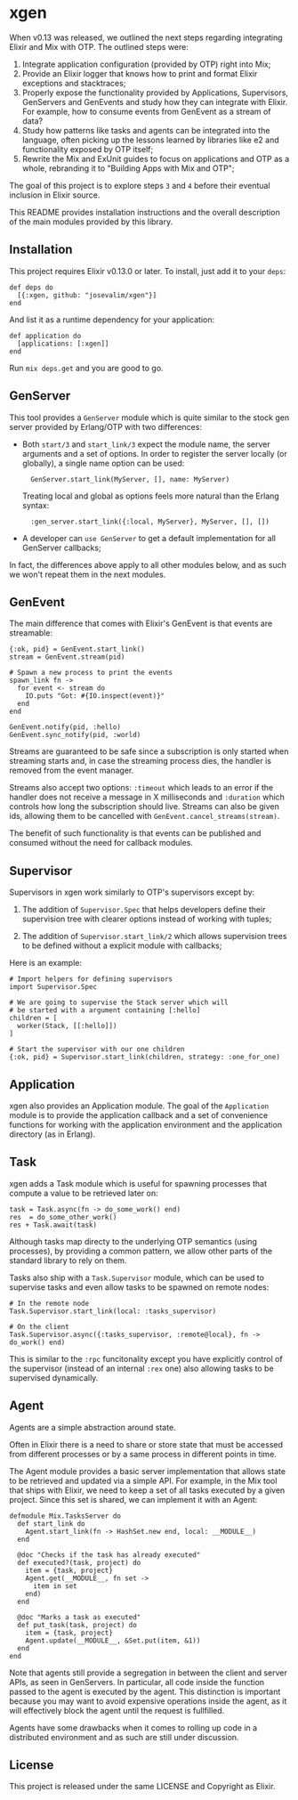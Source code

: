 # xgen

When v0.13 was released, we outlined the next steps regarding integrating Elixir and Mix with OTP. The outlined steps were:

1. Integrate application configuration (provided by OTP) right into Mix;
2. Provide an Elixir logger that knows how to print and format Elixir exceptions and stacktraces;
3. Properly expose the functionality provided by Applications, Supervisors, GenServers and GenEvents and study how they can integrate with Elixir. For example, how to consume events from GenEvent as a stream of data?
4. Study how patterns like tasks and agents can be integrated into the language, often picking up the lessons learned by libraries like e2 and functionality exposed by OTP itself;
5. Rewrite the Mix and ExUnit guides to focus on applications and OTP as a whole, rebranding it to "Building Apps with Mix and OTP";

The goal of this project is to explore steps `3` and `4` before their eventual inclusion in Elixir source.

This README provides installation instructions and the overall description of the main modules provided by this library.

## Installation

This project requires Elixir v0.13.0 or later. To install, just add it to your `deps`:

    def deps do
      [{:xgen, github: "josevalim/xgen"}]
    end

And list it as a runtime dependency for your application:

    def application do
      [applications: [:xgen]]
    end

Run `mix deps.get` and you are good to go.

## GenServer

This tool provides a `GenServer` module which is quite similar to the stock gen server provided by Erlang/OTP with two differences:

* Both `start/3` and `start_link/3` expect the module name, the server arguments and a set of options. In order to register the server locally (or globally), a single name option can be used:

        GenServer.start_link(MyServer, [], name: MyServer)

   Treating local and global as options feels more natural than the Erlang syntax:

        :gen_server.start_link({:local, MyServer}, MyServer, [], [])

* A developer can `use GenServer` to get a default implementation for all GenServer callbacks;

In fact, the differences above apply to all other modules below, and as such we won't repeat them in the next modules.

## GenEvent

The main difference that comes with Elixir's GenEvent is that events are streamable:

    {:ok, pid} = GenEvent.start_link()
    stream = GenEvent.stream(pid)

    # Spawn a new process to print the events
    spawn_link fn ->
      for event <- stream do
        IO.puts "Got: #{IO.inspect(event)}"
      end
    end

    GenEvent.notify(pid, :hello)
    GenEvent.sync_notify(pid, :world)

Streams are guaranteed to be safe since a subscription is only started when streaming starts and, in case the streaming process dies, the handler is removed from the event manager.

Streams also accept two options: `:timeout` which leads to an error if the handler does not receive a message in X milliseconds and `:duration` which controls how long the subscription should live. Streams can also be given ids, allowing them to be cancelled with `GenEvent.cancel_streams(stream)`.

The benefit of such functionality is that events can be published and consumed without the need for callback modules.

## Supervisor

Supervisors in xgen work similarly to OTP's supervisors except by:

1. The addition of `Supervisor.Spec` that helps developers define their supervision tree with clearer options instead of working with tuples;

2. The addition of `Supervisor.start_link/2` which allows supervision trees to be defined without a explicit module with callbacks;

Here is an example:

    # Import helpers for defining supervisors
    import Supervisor.Spec

    # We are going to supervise the Stack server which will
    # be started with a argument containing [:hello]
    children = [
      worker(Stack, [[:hello]])
    ]

    # Start the supervisor with our one children
    {:ok, pid} = Supervisor.start_link(children, strategy: :one_for_one)

## Application

xgen also provides an Application module. The goal of the `Application` module is to provide the application callback and a set of convenience functions for working with the application environment and the application directory (as in Erlang).

## Task

xgen adds a Task module which is useful for spawning processes that compute a value to be retrieved later on:

    task = Task.async(fn -> do_some_work() end)
    res  = do_some_other_work()
    res + Task.await(task)

Although tasks map directy to the underlying OTP semantics (using processes), by providing a common pattern, we allow other parts of the standard library to rely on them.

Tasks also ship with a `Task.Supervisor` module, which can be used to supervise tasks and even allow tasks to be spawned on remote nodes:

    # In the remote node
    Task.Supervisor.start_link(local: :tasks_supervisor)

    # On the client
    Task.Supervisor.async({:tasks_supervisor, :remote@local}, fn -> do_work() end)

This is similar to the `:rpc` funcitonality except you have explicitly control of the supervisor (instead of an internal `:rex` one) also allowing tasks to be supervised dynamically.

## Agent

Agents are a simple abstraction around state.

Often in Elixir there is a need to share or store state that must be accessed from different processes or by a same process in different points in time.

The Agent module provides a basic server implementation that allows state to be retrieved and updated via a simple API. For example, in the Mix tool that ships with Elixir, we need to keep a set of all tasks executed by a given project. Since this set is shared, we can implement it with an Agent:

    defmodule Mix.TasksServer do
      def start_link do
        Agent.start_link(fn -> HashSet.new end, local: __MODULE__)
      end

      @doc "Checks if the task has already executed"
      def executed?(task, project) do
        item = {task, project}
        Agent.get(__MODULE__, fn set ->
          item in set
        end)
      end

      @doc "Marks a task as executed"
      def put_task(task, project) do
        item = {task, project}
        Agent.update(__MODULE__, &Set.put(item, &1))
      end
    end

Note that agents still provide a segregation in between the client and server APIs, as seen in GenServers. In particular, all code inside the function passed to the agent is executed by the agent. This distinction is important because you may want to avoid expensive operations inside the agent, as it will effectively block the agent until the request is fullfilled.

Agents have some drawbacks when it comes to rolling up code in a distributed environment and as such are still under discussion.

## License

This project is released under the same LICENSE and Copyright as Elixir.
